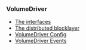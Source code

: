 ### VolumeDriver

* [The interfaces](interfaces.md)
* [The distributed blocklayer](blocklayer.md)
* [VolumeDriver Config](config.md)
* [VolumeDriver Events](events.md)